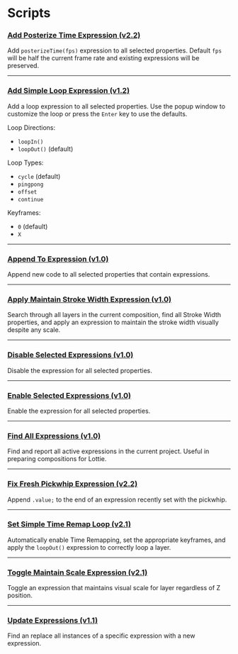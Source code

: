 # Scripts

### [Add Posterize Time Expression (v2.2)](Add_Posterize_Time_Expression.jsx)

Add `posterizeTime(fps)` expression to all selected properties. Default `fps` will
be half the current frame rate and existing expressions will be preserved.

---

### [Add Simple Loop Expression (v1.2)](Add_Simple_Loop_Expression.jsx)

Add a loop expression to all selected properties. Use the popup window to customize
the loop or press the `Enter` key to use the defaults.

Loop Directions:
* `loopIn()`
* `loopOut()` (default)

Loop Types:
* `cycle` (default)
* `pingpong`
* `offset`
* `continue`

Keyframes:
* `0` (default)
* `X`

---

### [Append To Expression (v1.0)](Append_To_Expression.jsx)

Append new code to all selected properties that contain expressions.

---

### [Apply Maintain Stroke Width Expression (v1.0)](Apply_Maintain_Stroke_Width_Expression.jsx)

Search through all layers in the current composition, find all Stroke Width
properties, and apply an expression to maintain the stroke width visually despite any scale.

---

### [Disable Selected Expressions (v1.0)](Disable_Selected_Expressions.jsx)

Disable the expression for all selected properties.

---

### [Enable Selected Expressions (v1.0)](Enable_Selected_Expressions.jsx)

Enable the expression for all selected properties.

---

### [Find All Expressions (v1.0)](Find_All_Expressions.jsx)

Find and report all active expressions in the current project. Useful in preparing
compositions for Lottie.

---

### [Fix Fresh Pickwhip Expression (v2.2)](Fix_Fresh_Pickwhip_Expression.jsx)

Append `.value;` to the end of an expression recently set with the pickwhip.

---

### [Set Simple Time Remap Loop (v2.1)](Set_Simple_Time_Remap_Loop.jsx)

Automatically enable Time Remapping, set the appropriate keyframes, and apply the
`loopOut()` expression to correctly loop a layer.

---

### [Toggle Maintain Scale Expression (v2.1)](Toggle_Maintain_Scale_Expression.jsx)

Toggle an expression that maintains visual scale for layer regardless of Z position.

---

### [Update Expressions (v1.1)](Update_Expressions.jsx)

Find an replace all instances of a specific expression with a new expression.

